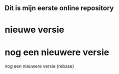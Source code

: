 ## Dit is mijn eerste online repository

# nieuwe versie

# nog een nieuwere versie

nog een nieuwere versie (rebase)